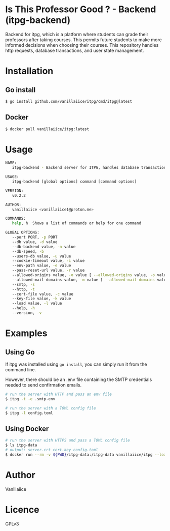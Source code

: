 # Is This Professor Good ? - Backend (itpg-backend)

Backend for itpg, which is a platform where students can grade their professors after taking courses.
This permits future students to make more informed decisions when choosing their courses.
This repository handles http requests, database transactions, and user state management.

# Installation

## Go install

```sh
$ go install github.com/vanillaiice/itpg/cmd/itpg@latest
```

## Docker

```sh
$ docker pull vanillaiice/itpg:latest
```

# Usage

```sh
NAME:
   itpg-backend - Backend server for ITPG, handles database transactions and user state management through HTTP(S) requests.

USAGE:
   itpg-backend [global options] command [command options]

VERSION:
   v0.2.2

AUTHOR:
   vanillaiice <vanillaiice1@proton.me>

COMMANDS:
   help, h  Shows a list of commands or help for one command

GLOBAL OPTIONS:
   --port PORT, -p PORT                                                               listen on PORT (default: "443")
   --db value, -d value                                                               professors, courses and scores sqlite database (default: "itpg.db")
   --db-backend value, -n value                                                       database backend: sqlite or postgres (default: "sqlite")
   --db-speed, -b                                                                     prioritize database transaction speed at the cost of data integrity (default: false)
   --users-db value, -u value                                                         user state management bolt database (default: "users.db")
   --cookie-timeout value, -i value                                                   cookie timeout in minutes (default: 30)
   --env-path value, -e value                                                         SMTP configuration file (default: ".env")
   --pass-reset-url value, -r value                                                   URL of the password reset web page
   --allowed-origins value, -o value [ --allowed-origins value, -o value ]            only allow specified origins to access resources
   --allowed-mail-domains value, -m value [ --allowed-mail-domains value, -m value ]  only allow specified mail domains to register
   --smtp, -s                                                                         use SMTP instead of SMTPS (default: false)
   --http, -t                                                                         use HTTP instead of HTTPS (default: false)
   --cert-file value, -c value                                                        SSL certificate file
   --key-file value, -k value                                                         SSL secret key file
   --load value, -l value                                                             load TOML config from file
   --help, -h                                                                         show help
   --version, -v                                                                      print the version
```

# Examples

## Using Go

If itpg was installed using `go install`, you can simply run it from the command line.

However, there should be an .env file containing the SMTP credentials needed to send confirmation emails.

```sh
# run the server with HTTP and pass an env file
$ itpg -t -e .smtp-env

# run the server with a TOML config file
$ itpg -l config.toml
```

## Using Docker

```sh
# run the server with HTTPS and pass a TOML config file
$ ls itpg-data
# output: server.crt cert.key config.toml
$ docker run --rm -v ${PWD}/itpg-data:/itpg-data vanillaiice/itpg --load itpg-data/config.toml
```

# Author

Vanillaiice

# Licence

GPLv3
